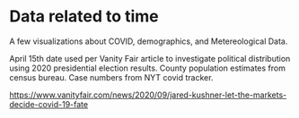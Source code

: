# Data related to time

A few visualizations about COVID, demographics, and Metereological Data.  

April 15th date used per Vanity Fair article to investigate political distribution using 2020 presidential election results.
County population estimates from census bureau.
Case numbers from NYT covid tracker.


https://www.vanityfair.com/news/2020/09/jared-kushner-let-the-markets-decide-covid-19-fate 
